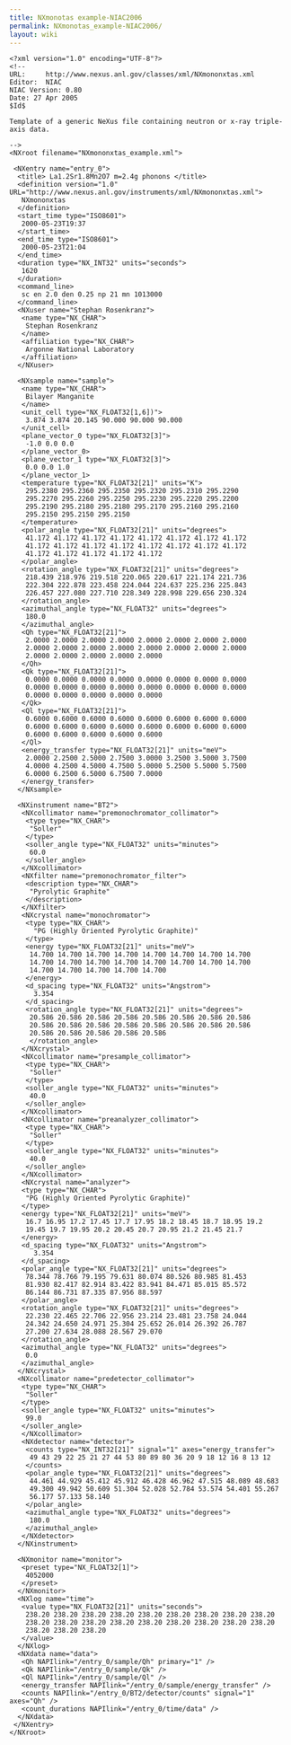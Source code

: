```yaml
---
title: NXmonotas example-NIAC2006
permalink: NXmonotas_example-NIAC2006/
layout: wiki
---
```


    <?xml version="1.0" encoding="UTF-8"?>
    <!--
    URL:     http://www.nexus.anl.gov/classes/xml/NXmononxtas.xml
    Editor:  NIAC
    NIAC Version: 0.80
    Date: 27 Apr 2005
    $Id$

    Template of a generic NeXus file containing neutron or x-ray triple-axis data.

    -->
    <NXroot filename="NXmononxtas_example.xml">

     <NXentry name="entry_0">
      <title> La1.2Sr1.8Mn2O7 m=2.4g phonons </title> 
      <definition version="1.0" URL="http://www.nexus.anl.gov/instruments/xml/NXmononxtas.xml">
       NXmononxtas 
      </definition>
      <start_time type="ISO8601">
       2000-05-23T19:37 
      </start_time>
      <end_time type="ISO8601">
       2000-05-23T21:04 
      </end_time>
      <duration type="NX_INT32" units="seconds">
       1620 
      </duration>
      <command_line>
       sc en 2.0 den 0.25 np 21 mn 1013000 
      </command_line>
      <NXuser name="Stephan Rosenkranz">
       <name type="NX_CHAR">
        Stephan Rosenkranz 
       </name>
       <affiliation type="NX_CHAR">
        Argonne National Laboratory 
       </affiliation>
      </NXuser>

      <NXsample name="sample">
       <name type="NX_CHAR">
        Bilayer Manganite 
       </name>
       <unit_cell type="NX_FLOAT32[1,6])">
        3.874 3.874 20.145 90.000 90.000 90.000 
       </unit_cell>
       <plane_vector_0 type="NX_FLOAT32[3]">
        -1.0 0.0 0.0 
       </plane_vector_0>
       <plane_vector_1 type="NX_FLOAT32[3]">
        0.0 0.0 1.0 
       </plane_vector_1>
       <temperature type="NX_FLOAT32[21]" units="K">
        295.2380 295.2360 295.2350 295.2320 295.2310 295.2290 
        295.2270 295.2260 295.2250 295.2230 295.2220 295.2200 
        295.2190 295.2180 295.2180 295.2170 295.2160 295.2160 
        295.2150 295.2150 295.2150 
       </temperature>
       <polar_angle type="NX_FLOAT32[21]" units="degrees">
        41.172 41.172 41.172 41.172 41.172 41.172 41.172 41.172 
        41.172 41.172 41.172 41.172 41.172 41.172 41.172 41.172 
        41.172 41.172 41.172 41.172 41.172 
       </polar_angle>
       <rotation_angle type="NX_FLOAT32[21]" units="degrees">
        218.439 218.976 219.518 220.065 220.617 221.174 221.736 
        222.304 222.878 223.458 224.044 224.637 225.236 225.843 
        226.457 227.080 227.710 228.349 228.998 229.656 230.324 
       </rotation_angle>
       <azimuthal_angle type="NX_FLOAT32" units="degrees">
        180.0 
       </azimuthal_angle>
       <Qh type="NX_FLOAT32[21]">
        2.0000 2.0000 2.0000 2.0000 2.0000 2.0000 2.0000 2.0000 
        2.0000 2.0000 2.0000 2.0000 2.0000 2.0000 2.0000 2.0000 
        2.0000 2.0000 2.0000 2.0000 2.0000 
       </Qh>
       <Qk type="NX_FLOAT32[21]">
        0.0000 0.0000 0.0000 0.0000 0.0000 0.0000 0.0000 0.0000 
        0.0000 0.0000 0.0000 0.0000 0.0000 0.0000 0.0000 0.0000 
        0.0000 0.0000 0.0000 0.0000 0.0000 
       </Qk>
       <Ql type="NX_FLOAT32[21]">
        0.6000 0.6000 0.6000 0.6000 0.6000 0.6000 0.6000 0.6000 
        0.6000 0.6000 0.6000 0.6000 0.6000 0.6000 0.6000 0.6000 
        0.6000 0.6000 0.6000 0.6000 0.6000 
       </Ql>
       <energy_transfer type="NX_FLOAT32[21]" units="meV">
        2.0000 2.2500 2.5000 2.7500 3.0000 3.2500 3.5000 3.7500 
        4.0000 4.2500 4.5000 4.7500 5.0000 5.2500 5.5000 5.7500 
        6.0000 6.2500 6.5000 6.7500 7.0000 
       </energy_transfer>
      </NXsample>

      <NXinstrument name="BT2">
       <NXcollimator name="premonochromator_collimator">
        <type type="NX_CHAR">
         "Soller" 
        </type>
        <soller_angle type="NX_FLOAT32" units="minutes">
         60.0 
        </soller_angle>
       </NXcollimator>
       <NXfilter name="premonochromator_filter">
        <description type="NX_CHAR">
         "Pyrolytic Graphite" 
        </description>
       </NXfilter>
       <NXcrystal name="monochromator">
        <type type="NX_CHAR">
          "PG (Highly Oriented Pyrolytic Graphite)" 
        </type>
        <energy type="NX_FLOAT32[21]" units="meV">
         14.700 14.700 14.700 14.700 14.700 14.700 14.700 14.700 
         14.700 14.700 14.700 14.700 14.700 14.700 14.700 14.700 
         14.700 14.700 14.700 14.700 14.700 
        </energy>
        <d_spacing type="NX_FLOAT32" units="Angstrom">
          3.354 
        </d_spacing>
        <rotation_angle type="NX_FLOAT32[21]" units="degrees">
         20.586 20.586 20.586 20.586 20.586 20.586 20.586 20.586 
         20.586 20.586 20.586 20.586 20.586 20.586 20.586 20.586 
         20.586 20.586 20.586 20.586 20.586 
         </rotation_angle>
       </NXcrystal>
       <NXcollimator name="presample_collimator">
        <type type="NX_CHAR">
         "Soller" 
        </type>
        <soller_angle type="NX_FLOAT32" units="minutes">
         40.0 
        </soller_angle>
       </NXcollimator>
       <NXcollimator name="preanalyzer_collimator">
        <type type="NX_CHAR">
         "Soller" 
        </type>
        <soller_angle type="NX_FLOAT32" units="minutes">
         40.0 
        </soller_angle>
       </NXcollimator>
       <NXcrystal name="analyzer">
       <type type="NX_CHAR"> 
        "PG (Highly Oriented Pyrolytic Graphite)" 
       </type>
       <energy type="NX_FLOAT32[21]" units="meV">
        16.7 16.95 17.2 17.45 17.7 17.95 18.2 18.45 18.7 18.95 19.2 
        19.45 19.7 19.95 20.2 20.45 20.7 20.95 21.2 21.45 21.7 
       </energy>
       <d_spacing type="NX_FLOAT32" units="Angstrom">
          3.354 
       </d_spacing>
       <polar_angle type="NX_FLOAT32[21]" units="degrees">
        78.344 78.766 79.195 79.631 80.074 80.526 80.985 81.453 
        81.930 82.417 82.914 83.422 83.941 84.471 85.015 85.572 
        86.144 86.731 87.335 87.956 88.597 
       </polar_angle>
       <rotation_angle type="NX_FLOAT32[21]" units="degrees">
        22.230 22.465 22.706 22.956 23.214 23.481 23.758 24.044 
        24.342 24.650 24.971 25.304 25.652 26.014 26.392 26.787 
        27.200 27.634 28.088 28.567 29.070 
       </rotation_angle>
       <azimuthal_angle type="NX_FLOAT32" units="degrees">
        0.0 
       </azimuthal_angle>
      </NXcrystal>
      <NXcollimator name="predetector_collimator">
       <type type="NX_CHAR">
        "Soller" 
       </type>
       <soller_angle type="NX_FLOAT32" units="minutes">
        99.0 
       </soller_angle>
       </NXcollimator>
       <NXdetector name="detector">
        <counts type="NX_INT32[21]" signal="1" axes="energy_transfer">
         49 43 29 22 25 21 27 44 53 80 89 80 36 20 9 18 12 16 8 13 12 
        </counts>
        <polar_angle type="NX_FLOAT32[21]" units="degrees">
         44.461 44.929 45.412 45.912 46.428 46.962 47.515 48.089 48.683 
         49.300 49.942 50.609 51.304 52.028 52.784 53.574 54.401 55.267 
         56.177 57.133 58.140 
        </polar_angle>
        <azimuthal_angle type="NX_FLOAT32" units="degrees">
         180.0
        </azimuthal_angle>
       </NXdetector>
      </NXinstrument>

      <NXmonitor name="monitor">
       <preset type="NX_FLOAT32[1]">
        4052000
       </preset>
      </NXmonitor>
      <NXlog name="time">
       <value type="NX_FLOAT32[21]" units="seconds">
        238.20 238.20 238.20 238.20 238.20 238.20 238.20 238.20 238.20 
        238.20 238.20 238.20 238.20 238.20 238.20 238.20 238.20 238.20 
        238.20 238.20 238.20 
       </value>
      </NXlog>
      <NXdata name="data">
       <Qh NAPIlink="/entry_0/sample/Qh" primary="1" />
       <Qk NAPIlink="/entry_0/sample/Qk" />
       <Ql NAPIlink="/entry_0/sample/Ql" />
       <energy_transfer NAPIlink="/entry_0/sample/energy_transfer" />
       <counts NAPIlink="/entry_0/BT2/detector/counts" signal="1" axes="Qh" />
       <count_durations NAPIlink="/entry_0/time/data" />
      </NXdata>
     </NXentry>
    </NXroot>
